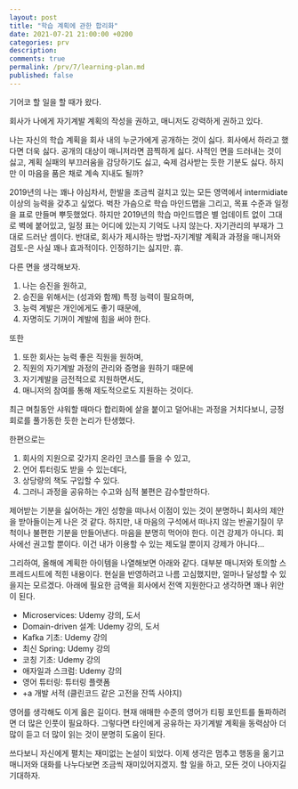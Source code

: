 ```yaml
---
layout: post
title: "학습 계획에 관한 합리화"
date: 2021-07-21 21:00:00 +0200
categories: prv
description: 
comments: true
permalink: /prv/7/learning-plan.md
published: false
---
```


기어코 할 일을 할 때가 왔다.

회사가 나에게 자기계발 계획의 작성을 권하고, 매니저도 강력하게 권하고 있다.

나는 자신의 학습 계획을 회사 내의 누군가에게 공개하는 것이 싫다. 회사에서 하라고 했다면 더욱 싫다. 공개의 대상이 매니저라면 끔찍하게 싫다. 사적인 면을 드러내는 것이 싫고, 계획 실패의 부끄러움을 감당하기도 싫고, 숙제 검사받는 듯한 기분도 싫다. 하지만 이 마음을 품은 채로 계속 지내도 될까?

2019년의 나는 꽤나 야심차서, 한발을 조금씩 걸치고 있는 모든 영역에서 intermidiate 이상의 능력을 갖추고 싶었다. 벅찬 가슴으로 학습 마인드맵을 그리고, 목표 수준과 일정을 표로 만들며 뿌듯했었다. 하지만 2019년의 학습 마인드맵은 별 업데이트 없이 그대로 벽에 붙어있고, 일정 표는 어디에 있는지 기억도 나지 않는다. 자기관리의 부재가 그대로 드러난 셈이다. 반대로, 회사가 제시하는 방법-자기계발 계획과 과정을 매니저와 검토-은 사실 꽤나 효과적이다. 인정하기는 싫지만. 휴.

다른 면을 생각해보자.

1. 나는 승진을 원하고,
2. 승진을 위해서는 (성과와 함께) 특정 능력이 필요하며,
3. 능력 계발은 개인에게도 좋기 때문에,
4. 자명히도 기꺼이 계발에 힘을 써야 한다.

또한

1. 또한 회사는 능력 좋은 직원을 원하며,
2. 직원의 자기계발 과정의 관리와 증명을 원하기 때문에
3. 자기계발을 금전적으로 지원하면서도,
4. 매니저의 참여를 통해 제도적으로도 지원하는 것이다.

최근 며칠동안 샤워할 때마다 합리화에 살을 붙이고 덜어내는 과정을 거치다보니, 긍정회로를 풀가동한 듯한 논리가 탄생했다.

한편으로는

1. 회사의 지원으로 갖가지 온라인 코스를 들을 수 있고,
2. 언어 튜터링도 받을 수 있는데다,
3. 상당량의 책도 구입할 수 있다.
4. 그러니 과정을 공유하는 수고와 심적 불편은 감수할만하다.

제어받는 기분을 싫어하는 개인 성향을 떠나서 이점이 있는 것이 분명하니 회사의 제안을 받아들이는게 나은 것 같다. 하지만, 내 마음의 구석에서 떠나지 않는 반골기질이 무척이나 불편한 기분을 만들어낸다. 마음을 분명히 먹어야 한다. 이건 강제가 아니다. 회사에선 권고할 뿐이다. 이건 내가 이용할 수 있는 제도일 뿐이지 강제가 아니다…

그리하여, 올해에 계획한 아이템을 나열해보면 아래와 같다. 대부분 매니저와 토의할 스프레드시트에 적힌 내용이다. 현실을 반영하려고 나름 고심했지만, 얼마나 달성할 수 있을지는 모르겠다. 아래에 필요한 금액을 회사에서 전액 지원한다고 생각하면 꽤나 위안이 된다.

- Microservices: Udemy 강의, 도서
- Domain-driven 설계: Udemy 강의, 도서
- Kafka 기초: Udemy 강의
- 최신 Spring: Udemy 강의
- 코칭 기초: Udemy 강의
- 애자일과 스크럼: Udemy 강의
- 영어 튜터링: 튜터링 플랫폼
- +a 개발 서적 (클린코드 같은 고전을 잔뜩 사야지)

영어를 생각해도 이게 옳은 길이다. 현재 애매한 수준의 영어가 티핑 포인트를 돌파하려면 더 많은 인풋이 필요하다. 그렇다면 타인에게 공유하는 자기계발 계획을 동력삼아 더 많이 듣고 더 많이 읽는 것이 분명히 도움이 된다.

쓰다보니 자신에게 펼치는 재미없는 논설이 되었다. 이제 생각은 멈추고 행동을 옮기고 매니저와 대화를 나누다보면 조금씩 재미있어지겠지. 할 일을 하고, 모든 것이 나아지길 기대하자.